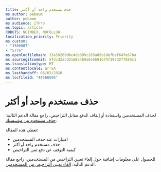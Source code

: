 ```yaml
---
title: حذف مستخدم واحد أو أكثر
ms.author: pebaum
author: pebaum
ms.audience: ITPro
ms.topic: article
ROBOTS: NOINDEX, NOFOLLOW
localization_priority: Priority
ms.custom:
- "1500007"
- "5776"
ms.openlocfilehash: 33a58269dbc4cb399c289a09b1defbaf64fe67ba
ms.sourcegitcommit: 8fdcd2acd31e8a4b9a8a0b91674f397d2f7889c1
ms.translationtype: MT
ms.contentlocale: ar-SA
ms.lasthandoff: 06/03/2020
ms.locfileid: "44568896"
---
```

# <a name="delete-one-or-more-users"></a>حذف مستخدم واحد أو أكثر

لحذف المستخدمين واستعادة أو إيقاف الدفع مقابل التراخيص، راجع مقالة الدعم التالية: [حذف مستخدم من مؤسستك](https://docs.microsoft.com/microsoft-365/admin/add-users/delete-a-user?view=o365-worldwide).

تغطي هذه المقالة:

- اعتبارات عند حذف المستخدمين
- حذف مستخدم واحد أو أكثر
- كيفية التوقف عن دفع ثمن التراخيص

للحصول على معلومات إضافية حول إلغاء تعيين التراخيص من المستخدمين، راجع مقالة الدعم التالية: [إلغاء تعيين التراخيص من المستخدمين](https://docs.microsoft.com/microsoft-365/admin/manage/remove-licenses-from-users?view=o365-worldwide).